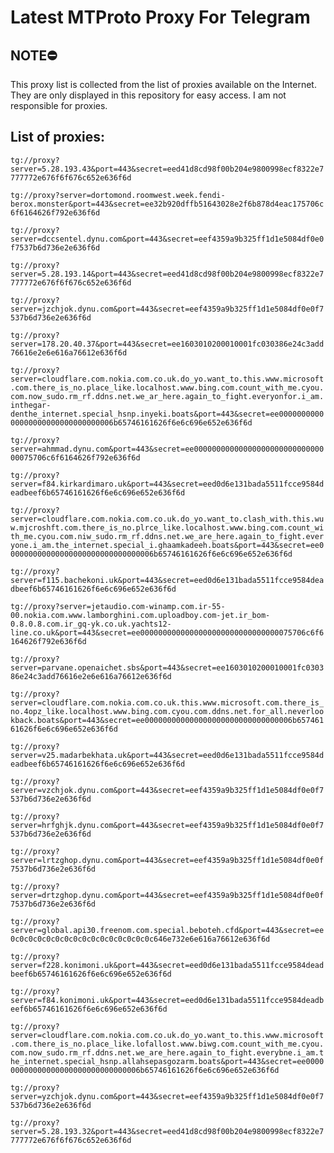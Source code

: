 # Latest MTProto Proxy For Telegram

## NOTE⛔

This proxy list is collected from the list of proxies available on the Internet. They are only displayed in this repository for easy access. I am not responsible for proxies.

## List of proxies:

`tg://proxy?server=5.28.193.43&port=443&secret=eed41d8cd98f00b204e9800998ecf8322e7777772e676f6f676c652e636f6d`

`tg://proxy?server=dortomond.roomwest.week.fendi-berox.monster&port=443&secret=ee32b920dffb51643028e2f6b878d4eac175706c6f6164626f792e636f6d`

`tg://proxy?server=dccsentel.dynu.com&port=443&secret=eef4359a9b325ff1d1e5084df0e0f7537b6d736e2e636f6d`

`tg://proxy?server=5.28.193.14&port=443&secret=eed41d8cd98f00b204e9800998ecf8322e7777772e676f6f676c652e636f6d`

`tg://proxy?server=jzchjok.dynu.com&port=443&secret=eef4359a9b325ff1d1e5084df0e0f7537b6d736e2e636f6d`

`tg://proxy?server=178.20.40.37&port=443&secret=ee1603010200010001fc030386e24c3add76616e2e6e616a76612e636f6d`

`tg://proxy?server=cloudflare.com.nokia.com.co.uk.do_yo.want_to.this.www.microsoft.com.there_is_no.place_like.localhost.www.bing.com.count_with_me.cyou.com.now_sudo.rm_rf.ddns.net.we_ar_here.again_to_fight.everyonfor.i_am.inthegar-denthe_internet.special_hsnp.inyeki.boats&port=443&secret=ee000000000000000000000000000000006b65746161626f6e6c696e652e636f6d`

`tg://proxy?server=ahmmad.dynu.com&port=443&secret=ee0000000000000000000000000000000075706c6f6164626f792e636f6d`

`tg://proxy?server=f84.kirkardimaro.uk&port=443&secret=eed0d6e131bada5511fcce9584deadbeef6b65746161626f6e6c696e652e636f6d`

`tg://proxy?server=cloudflare.com.nokia.com.co.uk.do_yo.want_to.clash_with.this.wuw.mjcroshft.com.there_is_no.plrce_like.localhost.www.bing.com.count_with_me.cyou.com.niw_sudo.rm_rf.ddns.net.we_are_here.again_to_fight.everyone.i_am.the_internet.special_i.ghaamkadeeh.boats&port=443&secret=ee000000000000000000000000000000006b65746161626f6e6c696e652e636f6d`

`tg://proxy?server=f115.bachekoni.uk&port=443&secret=eed0d6e131bada5511fcce9584deadbeef6b65746161626f6e6c696e652e636f6d`

`tg://proxy?server=jetaudio.com-winamp.com.ir-55-00.nokia.com.www.lamborghini.com.uploadboy.com-jet.ir_bom-0.8.0.8.com.ir_gq-yk.co.uk.yachts12-line.co.uk&port=443&secret=ee0000000000000000000000000000000075706c6f6164626f792e636f6d`

`tg://proxy?server=parvane.openaichet.sbs&port=443&secret=ee1603010200010001fc030386e24c3add76616e2e6e616a76612e636f6d`

`tg://proxy?server=cloudflare.com.nokia.com.co.uk.this.www.microsoft.com.there_is_no.4opz_like.localhost.www.bing.com.cyou.com.ddns.net.for_all.neverlookback.boats&port=443&secret=ee000000000000000000000000000000006b65746161626f6e6c696e652e636f6d`

`tg://proxy?server=v25.madarbekhata.uk&port=443&secret=eed0d6e131bada5511fcce9584deadbeef6b65746161626f6e6c696e652e636f6d`

`tg://proxy?server=vzchjok.dynu.com&port=443&secret=eef4359a9b325ff1d1e5084df0e0f7537b6d736e2e636f6d`

`tg://proxy?server=hrfghjk.dynu.com&port=443&secret=eef4359a9b325ff1d1e5084df0e0f7537b6d736e2e636f6d`

`tg://proxy?server=lrtzghop.dynu.com&port=443&secret=eef4359a9b325ff1d1e5084df0e0f7537b6d736e2e636f6d`

`tg://proxy?server=drtzghop.dynu.com&port=443&secret=eef4359a9b325ff1d1e5084df0e0f7537b6d736e2e636f6d`

`tg://proxy?server=global.api30.freenom.com.special.beboteh.cfd&port=443&secret=ee0c0c0c0c0c0c0c0c0c0c0c0c0c0c0c0c646e732e6e616a76612e636f6d`

`tg://proxy?server=f228.konimoni.uk&port=443&secret=eed0d6e131bada5511fcce9584deadbeef6b65746161626f6e6c696e652e636f6d`

`tg://proxy?server=f84.konimoni.uk&port=443&secret=eed0d6e131bada5511fcce9584deadbeef6b65746161626f6e6c696e652e636f6d`

`tg://proxy?server=cloudflare.com.nokia.com.co.uk.do_yo.want_to.this.www.microsoft.com.there_is_no.place_like.lofallost.www.biwg.com.count_with_me.cyou.com.now_sudo.rm_rf.ddns.net.we_are_here.again_to_fight.everybne.i_am.the_internet.special_hsnp.allahsepasgozarm.boats&port=443&secret=ee000000000000000000000000000000006b65746161626f6e6c696e652e636f6d`

`tg://proxy?server=yzchjok.dynu.com&port=443&secret=eef4359a9b325ff1d1e5084df0e0f7537b6d736e2e636f6d`

`tg://proxy?server=5.28.193.32&port=443&secret=eed41d8cd98f00b204e9800998ecf8322e7777772e676f6f676c652e636f6d`

